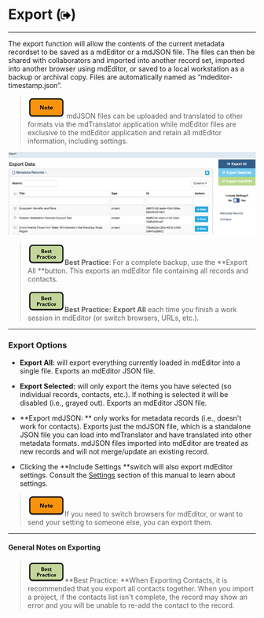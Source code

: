 # Export \(![](/assets/symbol_sign-out_16.png)\)

---

The export function will allow the contents of the current metadata recordset to be saved as a mdEditor or a mdJSON file. The files can then be shared with collaborators and imported into another record set, imported into another browser using mdEditor, or saved to a local workstation as a backup or archival copy. Files are automatically named as “mdeditor-timestamp.json”.

> ![](/assets/note_small.png) mdJSON files can be uploaded and translated to other formats via the mdTranslator application while mdEditor files are exclusive to the mdEditor application and retain all mdEditor information, including settings.

![](/assets/export_window.png)

> ![](/assets/best_practice_small.png)**Best Practice**: For a complete backup, use the **Export All **button. This exports an mdEditor file containing all records and contacts.
>
> ![](/assets/best_practice_small.png)**Best Practice:** **Export All** each time you finish a work session in mdEditor \(or switch browsers, URLs, etc.\).

---

### **Export Options**

* **Export All:** will export everything currently loaded in mdEditor into a single file. Exports an mdEditor JSON file.

* **Export Selected:** will only export the items you have selected \(so individual records, contacts, etc.\). If nothing is selected it will be disabled \(i.e., grayed out\). Exports an mdEditor JSON file.

* **Export mdJSON: ** only works for metadata records \(i.e., doesn't work for contacts\). Exports just the mdJSON file, which is a standalone JSON file you can load into mdTranslator and have translated into other metadata formats. mdJSON files imported into mdEditor are treated as new records and will not merge/update an existing record.

* Clicking the **Include Settings **switch will also export mdEditor settings. Consult the [Settings](/settings.md) section of this manual to learn about settings.

> ![](/assets/note_small.png)If you need to switch browsers for mdEditor, or want to send your setting to someone else, you can export them.

---

#### General Notes on Exporting

> ![](/assets/best_practice_small.png)**Best Practice: **When Exporting Contacts, it is recommended that you export all contacts together. When you import a project, if the contacts list isn't complete, the record may show an error and you will be unable to re-add the contact to the record.




